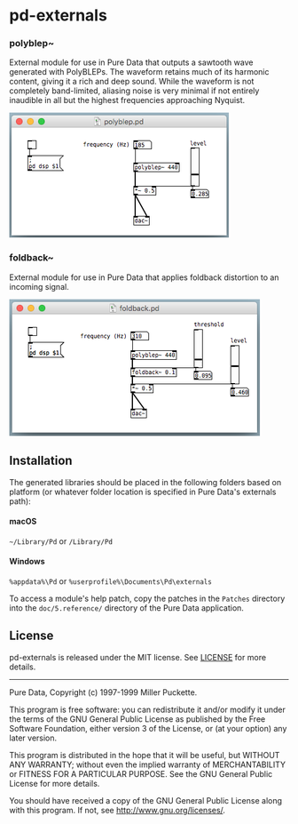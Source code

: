 #  pd-externals

### polyblep~
External module for use in Pure Data that outputs a sawtooth wave generated with PolyBLEPs. The waveform retains much of its harmonic content, giving it a rich and deep sound. While the waveform is not completely band-limited, aliasing noise is very minimal if not entirely inaudible in all but the highest frequencies approaching Nyquist.

![](https://github.com/cfloisand/pd-externals/blob/master/patch_polyblep.png "polyblep~ patch")

### foldback~
External module for use in Pure Data that applies foldback distortion to an incoming signal.

![](https://github.com/cfloisand/pd-externals/blob/master/patch_foldback.png "foldback~ patch")

## Installation
The generated libraries should be placed in the following folders based on platform (or whatever folder location is specified in Pure Data's externals path):

#### macOS
`~/Library/Pd`
or
`/Library/Pd`

#### Windows
`%appdata%\Pd`
or
`%userprofile%\Documents\Pd\externals`

To access a module's help patch, copy the patches in the `Patches` directory into the `doc/5.reference/` directory of the Pure Data application.

## License
pd-externals is released under the MIT license. See [LICENSE](https://github.com/cfloisand/pd-externals/blob/master/LICENSE.txt) for more details.

---

Pure Data, Copyright (c) 1997-1999 Miller Puckette.

This program is free software: you can redistribute it and/or modify it under the terms
of the GNU General Public License as published by the Free Software Foundation, either
version 3 of the License, or (at your option) any later version.

This program is distributed in the hope that it will be useful, but WITHOUT ANY WARRANTY;
without even the implied warranty of MERCHANTABILITY or FITNESS FOR A PARTICULAR PURPOSE.
See the  GNU General Public License for more details.

You should have received a copy of the GNU General Public License along with this program.
If not, see <http://www.gnu.org/licenses/>.
